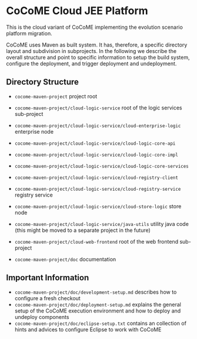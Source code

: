 # CoCoME Cloud JEE Platform

This is the cloud variant of CoCoME implementing the evolution scenario
platform migration.

CoCoME uses Maven as built system. It has, therefore, a specific
directory layout and subdivision in subprojects. In the following we
describe the overall structure and point to specific information to
setup the build system, configure the deployment, and trigger deployment
and undeployment.

## Directory Structure

- `cocome-maven-project` project root

- `cocome-maven-project/cloud-logic-service` root of the logic services sub-project

- `cocome-maven-project/cloud-logic-service/cloud-enterprise-logic` enterprise node

- `cocome-maven-project/cloud-logic-service/cloud-logic-core-api`
- `cocome-maven-project/cloud-logic-service/cloud-logic-core-impl`
- `cocome-maven-project/cloud-logic-service/cloud-logic-core-services`
- `cocome-maven-project/cloud-logic-service/cloud-registry-client`

- `cocome-maven-project/cloud-logic-service/cloud-registry-service`
	registry service

- `cocome-maven-project/cloud-logic-service/cloud-store-logic`
	store node

- `cocome-maven-project/cloud-logic-service/java-utils` utility java
	code (this might be moved to a separate project in the future)

- `cocome-maven-project/cloud-web-frontend` root of the web frontend sub-project

- `cocome-maven-project/doc` documentation

## Important Information

- `cocome-maven-project/doc/development-setup.md` describes how to
	configure a fresh checkout
- `cocome-maven-project/doc/deployment-setup.md` explains the general
	setup of the CoCoME execution environment and how to deploy
	and undeploy components
- `cocome-maven-project/doc/eclipse-setup.txt` contains an collection of
	hints and advices to configure Eclipse to work with CoCoME

